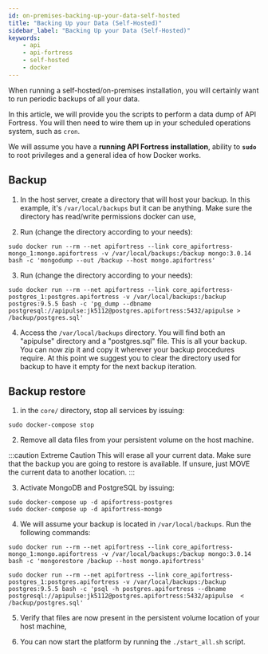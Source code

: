 ```yaml
---
id: on-premises-backing-up-your-data-self-hosted
title: "Backing Up your Data (Self-Hosted)"
sidebar_label: "Backing Up your Data (Self-Hosted)"
keywords:
    - api
    - api-fortress
    - self-hosted
    - docker
---
```


When running a self-hosted/on-premises installation, you will certainly want to run periodic backups of all your data.

In this article, we will provide you the scripts to perform a data dump of API Fortress. You will then need to wire them up in your scheduled operations system, such as `cron`.

We will assume you have a **running API Fortress installation**, ability to **`sudo`** to root privileges and a general idea of how Docker works.

## Backup

1. In the host server, create a directory that will host your backup. In this example, it's `/var/local/backups` but it can be anything. Make sure the directory has read/write permissions docker can use,

2. Run (change the directory according to your needs):

```
sudo docker run --rm --net apifortress --link core_apifortress-mongo_1:mongo.apifortress -v /var/local/backups:/backup mongo:3.0.14 bash -c 'mongodump --out /backup --host mongo.apifortress'
```

3. Run (change the directory according to your needs):

```
sudo docker run --rm --net apifortress --link core_apifortress-postgres_1:postgres.apifortress -v /var/local/backups:/backup postgres:9.5.5 bash -c 'pg_dump --dbname postgresql://apipulse:jk5112@postgres.apifortress:5432/apipulse > /backup/postgres.sql'
```

4. Access the `/var/local/backups` directory. You will find both an "apipulse" directory and a "postgres.sql" file. This is all your backup. You can now zip it and copy it wherever your backup procedures require. At this point we suggest you to clear the directory used for backup to have it empty for the next backup iteration.

## Backup restore

1. in the `core/` directory, stop all services by issuing:

```
sudo docker-compose stop
```

2. Remove all data files from your persistent volume on the host machine. 

:::caution Extreme Caution
This will erase all your current data. Make sure that the backup you are going to restore is available. If unsure, just MOVE the current data to another location.
:::

3. Activate MongoDB and PostgreSQL by issuing:

```
sudo docker-compose up -d apifortress-postgres
sudo docker-compose up -d apifortress-mongo
```

4. We will assume your backup is located in `/var/local/backups`. Run the following commands:
```
sudo docker run --rm --net apifortress --link core_apifortress-mongo_1:mongo.apifortress -v /var/local/backups:/backup mongo:3.0.14 bash -c 'mongorestore /backup --host mongo.apifortress'

sudo docker run --rm --net apifortress --link core_apifortress-postgres_1:postgres.apifortress -v /var/local/backups:/backup postgres:9.5.5 bash -c 'psql -h postgres.apifortress --dbname postgresql://apipulse:jk5112@postgres.apifortress:5432/apipulse  < /backup/postgres.sql'
```

5. Verify that files are now present in the persistent volume location of your host machine,

6. You can now start the platform by running the `./start_all.sh` script.
